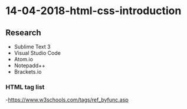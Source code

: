 # 14-04-2018-html-css-introduction
## Research
- Sublime Text 3
- Visual Studio Code
- Atom.io
- Notepadd++
- Brackets.io

### HTML tag list

-https://www.w3schools.com/tags/ref_byfunc.asp


